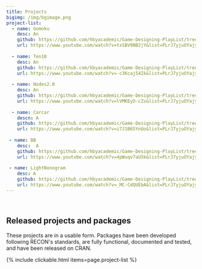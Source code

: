 ```yaml
---
title: Projects
bigimg: /img/bgimage.png
project-list:
  - name: Gomoku
    desc: An 
    github: https://github.com/hbyacademic/Game-Designing-PlayList/tree/master/GD_014_GomokuAPP
    url: https://www.youtube.com/watch?v=txSBV9NB2jY&list=PLrJ7yjuOYajyP0xfXO_o5Yeg5oD166rHy&index=6
    
  - name: Ten10
    desc: An 
    github: https://github.com/hbyacademic/Game-Designing-PlayList/tree/master/GD_015_Ten10APP
    url: https://www.youtube.com/watch?v=-c3Kcaj54Ik&list=PLrJ7yjuOYajyP0xfXO_o5Yeg5oD166rHy&index=5
  
  - name: Nodes2.0
    desc: An 
    github: https://github.com/hbyacademic/Game-Designing-PlayList/tree/master/GD_016_NodesAPP
    url: https://www.youtube.com/watch?v=lVMKEyO-cZs&list=PLrJ7yjuOYajyP0xfXO_o5Yeg5oD166rHy&index=4
  
  - name: Carcar
    descn: A 
    github: https://github.com/hbyacademic/Game-Designing-PlayList/tree/master/GD_017_CarcarAPP
    url: https://www.youtube.com/watch?v=i7J1B65YnUo&list=PLrJ7yjuOYajyP0xfXO_o5Yeg5oD166rHy&index=3
      
 - name: BB
    desc:  A 
    github: https://github.com/hbyacademic/Game-Designing-PlayList/tree/master/GD_018_BrickBreakerApp
    url: https://www.youtube.com/watch?v=4pWuqv7aU5k&list=PLrJ7yjuOYajyP0xfXO_o5Yeg5oD166rHy&index=2
    
 - name: LightNonogram
    desc: A 
    github: https://github.com/hbyacademic/Game-Designing-PlayList/tree/master/GD_019_LightNonogram
    url: https://www.youtube.com/watch?v=_MC-CdQUEbA&list=PLrJ7yjuOYajyP0xfXO_o5Yeg5oD166rHy&index=1
---
```




<br>

## Released projects and packages

These projects are in a usable form. Packages have been developed following
RECON's standards, are fully functional, documented and tested, and have been
released on CRAN.

{% include clickable.html items=page.project-list %}
